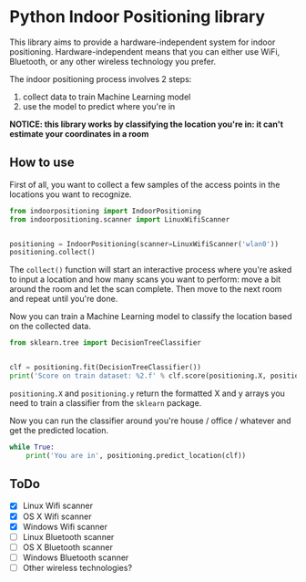 # Python Indoor Positioning library

This library aims to provide a hardware-independent system for indoor positioning.
Hardware-independent means that you can either use WiFi, Bluetooth, or any other wireless technology you prefer.

The indoor positioning process involves 2 steps:

 1. collect data to train Machine Learning model
 2. use the model to predict where you're in
 
**NOTICE: this library works by classifying the location you're in: it can't estimate your coordinates in a room**

## How to use

First of all, you want to collect a few samples of the access points in the locations you want to recognize.

```python
from indoorpositioning import IndoorPositioning
from indoorpositioning.scanner import LinuxWifiScanner


positioning = IndoorPositioning(scanner=LinuxWifiScanner('wlan0'))
positioning.collect()
```

The `collect()` function will start an interactive process where you're asked to input a location and how many scans you want to perform:
move a bit around the room and let the scan complete. Then move to the next room and repeat until you're done. 

Now you can train a Machine Learning model to classify the location based on the collected data.

```python
from sklearn.tree import DecisionTreeClassifier


clf = positioning.fit(DecisionTreeClassifier())
print('Score on train dataset: %2.f' % clf.score(positioning.X, positioning.y))
```

`positioning.X` and `positioning.y` return the formatted X and y arrays you need to train a classifier from the `sklearn` package.

Now you can run the classifier around you're house / office / whatever and get the predicted location.

```python
while True:
    print('You are in', positioning.predict_location(clf))
```

## ToDo

 - [x] Linux Wifi scanner
 - [x] OS X Wifi scanner
 - [x] Windows Wifi scanner
 - [ ] Linux Bluetooth scanner
 - [ ] OS X Bluetooth scanner
 - [ ] Windows Bluetooth scanner
 - [ ] Other wireless technologies?